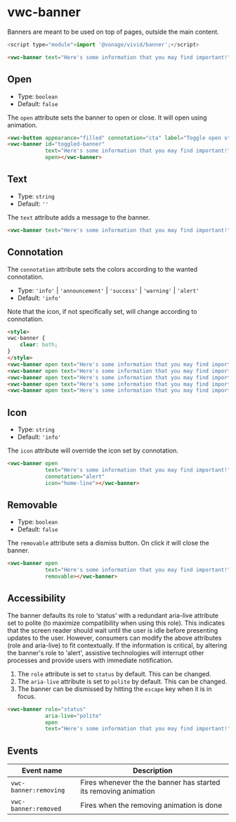 # vwc-banner

Banners are meant to be used on top of pages, outside the main content.


```js
<script type="module">import '@vonage/vivid/banner';</script>
```

```html preview
<vwc-banner text="Here's some information that you may find important!" removable open></vwc-banner>
```

## Open

- Type: `boolean`
- Default: `false`

The `open` attribute sets the banner to open or close. It will open using animation.

```html preview
<vwc-button appearance="filled" connotation="cta" label="Toggle open state" onclick="document.getElementById('toggled-banner').toggleAttribute('open')"></vwc-button>
<vwc-banner id="toggled-banner"
            text="Here's some information that you may find important!" 
            open></vwc-banner>
```

## Text

- Type: `string`
- Default: `''`

The `text` attribute adds a message to the banner.

```html preview
<vwc-banner text="Here's some information that you may find important!" open></vwc-banner>
```

## Connotation

The `connotation` attribute sets the colors according to the wanted connotation.

- Type: `'info'` | `'announcement'` | `'success'` | `'warning'` | `'alert'`
- Default: `'info'`

Note that the icon, if not specifically set, will change according to connotation.

```html preview
<style>
vwc-banner {
    clear: both;
}
</style>
<vwc-banner open text="Here's some information that you may find important!" connotation="info"></vwc-banner>
<vwc-banner open text="Here's some information that you may find important!" connotation="announcement"></vwc-banner>
<vwc-banner open text="Here's some information that you may find important!" connotation="success"></vwc-banner>
<vwc-banner open text="Here's some information that you may find important!" connotation="warning"></vwc-banner>
<vwc-banner open text="Here's some information that you may find important!" connotation="alert"></vwc-banner>
```

## Icon

- Type: `string`
- Default: `'info'`

The `icon` attribute will override the icon set by connotation.

```html preview
<vwc-banner open 
            text="Here's some information that you may find important!" 
            connotation="alert"
            icon="home-line"></vwc-banner>
```

## Removable

- Type: `boolean`
- Default: `false`

The `removable` attribute sets a dismiss button. On click it will close the banner.

```html preview
<vwc-banner open 
            text="Here's some information that you may find important!"
            removable></vwc-banner>
```

## Accessibility

The banner defaults its role to ‘status’ with a redundant aria-live attribute set to polite (to maximize compatibility when using this role). This indicates that the screen reader should wait until the user is idle before presenting updates to the user.
However, consumers can modify the above attributes (role and aria-live) to fit contextually. If the information is critical, by altering the banner's role to 'alert', assistive technologies will interrupt other processes and provide users with immediate notification.

1. The `role` attribute is set to `status` by default. This can be changed.
2. The `aria-live` attribute is set to `polite` by default. This can be changed.
3. The banner can be dismissed by hitting the `escape` key when it is in focus.

```html preview
<vwc-banner role="status"
            aria-live="polite"
            open 
            text="Here's some information that you may find important!"></vwc-banner>
```

## Events

| Event name           | Description                                                     |
|----------------------|-----------------------------------------------------------------|
| `vwc-banner:removing`| Fires whenever the the banner has started its removing animation|
| `vwc-banner:removed` | Fires when the removing animation is done                       |
